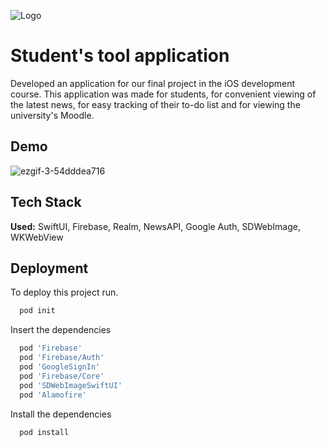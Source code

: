 
![Logo](https://i.postimg.cc/4NytPFPB/students.png)


# Student's tool application

Developed an application for our final project in the iOS development course. This application was made for students, for convenient viewing of the latest news, for easy tracking of their to-do list and for viewing the university's Moodle.

## Demo
![ezgif-3-54dddea716](https://user-images.githubusercontent.com/75177898/184496241-e78a5662-492e-43dc-8983-76546c1834c0.gif)


## Tech Stack

**Used:** SwiftUI, Firebase, Realm, NewsAPI, Google Auth, SDWebImage, WKWebView


## Deployment

To deploy this project run.

```bash
  pod init
```
Insert the dependencies
```bash
  pod 'Firebase'
  pod 'Firebase/Auth'
  pod 'GoogleSignIn'
  pod 'Firebase/Core' 
  pod 'SDWebImageSwiftUI'
  pod 'Alamofire'
```

Install the dependencies
```bash
  pod install
```


